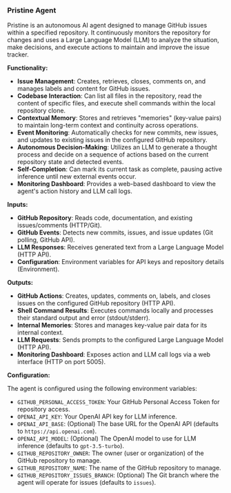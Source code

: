 ### Pristine Agent

Pristine is an autonomous AI agent designed to manage GitHub issues within a specified repository. It continuously monitors the repository for changes and uses a Large Language Model (LLM) to analyze the situation, make decisions, and execute actions to maintain and improve the issue tracker.

**Functionality:**

*   **Issue Management**: Creates, retrieves, closes, comments on, and manages labels and content for GitHub issues.
*   **Codebase Interaction**: Can list all files in the repository, read the content of specific files, and execute shell commands within the local repository clone.
*   **Contextual Memory**: Stores and retrieves "memories" (key-value pairs) to maintain long-term context and continuity across operations.
*   **Event Monitoring**: Automatically checks for new commits, new issues, and updates to existing issues in the configured GitHub repository.
*   **Autonomous Decision-Making**: Utilizes an LLM to generate a thought process and decide on a sequence of actions based on the current repository state and detected events.
*   **Self-Completion**: Can mark its current task as complete, pausing active inference until new external events occur.
*   **Monitoring Dashboard**: Provides a web-based dashboard to view the agent's action history and LLM call logs.

**Inputs:**

*   **GitHub Repository**: Reads code, documentation, and existing issues/comments (HTTP/Git).
*   **GitHub Events**: Detects new commits, issues, and issue updates (Git polling, GitHub API).
*   **LLM Responses**: Receives generated text from a Large Language Model (HTTP API).
*   **Configuration**: Environment variables for API keys and repository details (Environment).

**Outputs:**

*   **GitHub Actions**: Creates, updates, comments on, labels, and closes issues on the configured GitHub repository (HTTP API).
*   **Shell Command Results**: Executes commands locally and processes their standard output and error (stdout/stderr).
*   **Internal Memories**: Stores and manages key-value pair data for its internal context.
*   **LLM Requests**: Sends prompts to the configured Large Language Model (HTTP API).
*   **Monitoring Dashboard**: Exposes action and LLM call logs via a web interface (HTTP on port 5005).

**Configuration:**

The agent is configured using the following environment variables:

*   `GITHUB_PERSONAL_ACCESS_TOKEN`: Your GitHub Personal Access Token for repository access.
*   `OPENAI_API_KEY`: Your OpenAI API key for LLM inference.
*   `OPENAI_API_BASE`: (Optional) The base URL for the OpenAI API (defaults to `https://api.openai.com`).
*   `OPENAI_API_MODEL`: (Optional) The OpenAI model to use for LLM inference (defaults to `gpt-3.5-turbo`).
*   `GITHUB_REPOSITORY_OWNER`: The owner (user or organization) of the GitHub repository to manage.
*   `GITHUB_REPOSITORY_NAME`: The name of the GitHub repository to manage.
*   `GITHUB_REPOSITORY_ISSUES_BRANCH`: (Optional) The Git branch where the agent will operate for issues (defaults to `issues`).